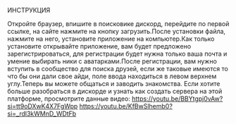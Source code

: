 ИНСТРУКЦИЯ


Откройте браузер, впишите в поисковике дискорд, перейдите по первой ссылке, на сайте нажмите на кнопку загрузить.После установки файла, нажмите на него, установите приложение на компьютер.Как только установите открывайте приложение, вам будет предложено зарегистрироваться, для регистрации будет нужна только ваша почта и умение выбирать ники с аватарками.После регистрации, вам нужно вступить в сообщество для поиска друзей, если же таковые имеются то что бы они дали свое айди, поле ввода находиться в левом верхнем углу.Теперь вы можете общаться и заводить знакомства.
Если хотите больше разобраться в дискорде и узнать как создать сервера на этой платформе, просмотрите данные видео:
https://youtu.be/BBYtgpj0vAw?si=tt9oDXwK4X7FgWpp
https://youtu.be/KfBwSlhemb0?si=_rdl3kWMnD_WDtFb



